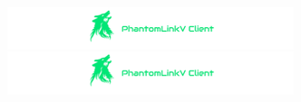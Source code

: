<div>
    <img src="./assets/icons/PantomLinkVClientTitle.png"/>
</div>

<div>
    <img src="./assets/icons/PantomLinkVClientTitle.png"/>
</div>
